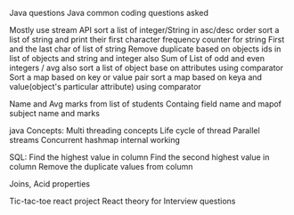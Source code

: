 Java questions
Java common coding questions asked

Mostly use stream API
sort a list of integer/String in asc/desc order
sort a list of string and print their first character
frequency counter for string
First and the last char of list of string
Remove duplicate based on objects ids in list of objects and string and integer also
Sum of List of odd and even integers / avg also
sort a list of object base on attributes using comparator
Sort a map based on key or value pair
sort a map based on keya and value(object's particular attribute) using comparator

Name and Avg marks from list of students 
Containg field name and mapof subject name and marks

java Concepts:
Multi threading concepts
Life cycle of thread
Parallel streams
Concurrent hashmap internal working


SQL:
Find the highest value in column
Find the second highest value in column
Remove the duplicate values from column

Joins, Acid properties




Tic-tac-toe react project
React theory for Interview questions


